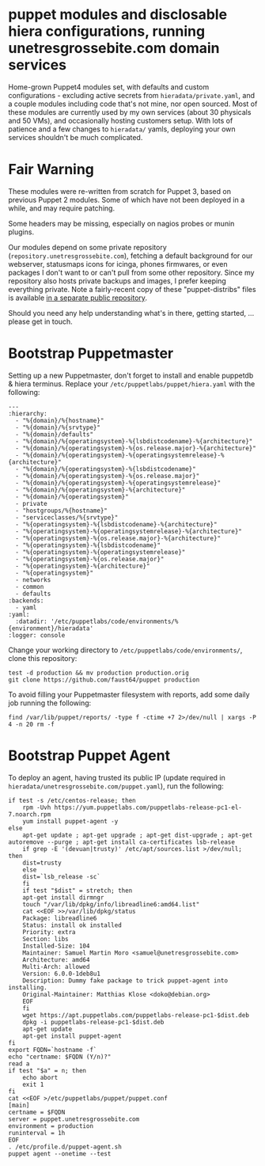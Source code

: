 puppet modules and disclosable hiera configurations, running unetresgrossebite.com domain services
==================================================================================================

Home-grown Puppet4 modules set, with defaults and custom configurations - excluding active secrets from `hieradata/private.yaml`, and a couple modules including code that's not mine, nor open sourced.
Most of these modules are currently used by my own services (about 30 physicals and 50 VMs), and occasionally hosting customers setup.
With lots of patience and a few changes to `hieradata/` yamls, deploying your own services shouldn't be much complicated.

# Fair Warning

These modules were re-written from scratch for Puppet 3, based on previous Puppet 2 modules. Some of which have not been deployed in a while, and may require patching.

Some headers may be missing, especially on nagios probes or munin plugins.

Our modules depend on some private repository (`repository.unetresgrossebite.com`), fetching a default background for our webserver, statusmaps icons for icinga, phones firmwares, or even packages I don't want to or can't pull from some other repository.
Since my repository also hosts private backups and images, I prefer keeping everything private. Note a fairly-recent copy of these "puppet-distribs" files is available [in a separate public repository](https://gitlab.unetresgrossebite.com/DevOps/puppet-distfiles/tree/master).

Should you need any help understanding what's in there, getting started, ... please get in touch.

# Bootstrap Puppetmaster

Setting up a new Puppetmaster, don't forget to install and enable puppetdb & hiera terminus.
Replace your `/etc/puppetlabs/puppet/hiera.yaml` with the following:

```
---
:hierarchy:
  - "%{domain}/%{hostname}"
  - "%{domain}/%{srvtype}"
  - "%{domain}/defaults"
  - "%{domain}/%{operatingsystem}-%{lsbdistcodename}-%{architecture}"
  - "%{domain}/%{operatingsystem}-%{os.release.major}-%{architecture}"
  - "%{domain}/%{operatingsystem}-%{operatingsystemrelease}-%{architecture}"
  - "%{domain}/%{operatingsystem}-%{lsbdistcodename}"
  - "%{domain}/%{operatingsystem}-%{os.release.major}"
  - "%{domain}/%{operatingsystem}-%{operatingsystemrelease}"
  - "%{domain}/%{operatingsystem}-%{architecture}"
  - "%{domain}/%{operatingsystem}"
  - private
  - "hostgroups/%{hostname}"
  - "serviceclasses/%{srvtype}"
  - "%{operatingsystem}-%{lsbdistcodename}-%{architecture}"
  - "%{operatingsystem}-%{operatingsystemrelease}-%{architecture}"
  - "%{operatingsystem}-%{os.release.major}-%{architecture}"
  - "%{operatingsystem}-%{lsbdistcodename}"
  - "%{operatingsystem}-%{operatingsystemrelease}"
  - "%{operatingsystem}-%{os.release.major}"
  - "%{operatingsystem}-%{architecture}"
  - "%{operatingsystem}"
  - networks
  - common
  - defaults
:backends:
  - yaml
:yaml:
  :datadir: '/etc/puppetlabs/code/environments/%{environment}/hieradata'
:logger: console
```

Change your working directory to `/etc/puppetlabs/code/environments/`, clone this repository:

```
test -d production && mv production production.orig
git clone https://github.com/faust64/puppet production
```

To avoid filling your Puppetmaster filesystem with reports, add some daily job running the following:

```
find /var/lib/puppet/reports/ -type f -ctime +7 2>/dev/null | xargs -P 4 -n 20 rm -f
```

# Bootstrap Puppet Agent

To deploy an agent, having trusted its public IP (update required in `hieradata/unetresgrossebite.com/puppet.yaml`), run the following:

```
if test -s /etc/centos-release; then
    rpm -Uvh https://yum.puppetlabs.com/puppetlabs-release-pc1-el-7.noarch.rpm
    yum install puppet-agent -y
else
    apt-get update ; apt-get upgrade ; apt-get dist-upgrade ; apt-get autoremove --purge ; apt-get install ca-certificates lsb-release
    if grep -E '(devuan|trusty)' /etc/apt/sources.list >/dev/null; then
	dist=trusty
    else
	dist=`lsb_release -sc`
    fi
    if test "$dist" = stretch; then
	apt-get install dirmngr
	touch "/var/lib/dpkg/info/libreadline6:amd64.list"
	cat <<EOF >>/var/lib/dpkg/status
    Package: libreadline6
    Status: install ok installed
    Priority: extra
    Section: libs
    Installed-Size: 104
    Maintainer: Samuel Martin Moro <samuel@unetresgrossebite.com>
    Architecture: amd64
    Multi-Arch: allowed
    Version: 6.0.0-1deb8u1
    Description: Dummy fake package to trick puppet-agent into installing.
    Original-Maintainer: Matthias Klose <doko@debian.org>
    EOF
    fi
    wget https://apt.puppetlabs.com/puppetlabs-release-pc1-$dist.deb
    dpkg -i puppetlabs-release-pc1-$dist.deb
    apt-get update
    apt-get install puppet-agent
fi
export FQDN=`hostname -f`
echo "certname: $FQDN (Y/n)?"
read a
if test "$a" = n; then
    echo abort
    exit 1
fi
cat <<EOF >/etc/puppetlabs/puppet/puppet.conf
[main]
certname = $FQDN
server = puppet.unetresgrossebite.com
environment = production
runinterval = 1h
EOF
. /etc/profile.d/puppet-agent.sh
puppet agent --onetime --test
```

